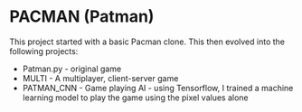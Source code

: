 # PACMAN (Patman)

This project started with a basic Pacman clone.
This then evolved into the following projects:
* Patman.py - original game
* MULTI - A multiplayer, client-server game
* PATMAN_CNN - Game playing AI - using Tensorflow, I trained a machine learning model to play the game using the pixel values alone
